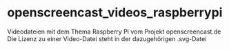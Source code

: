 # openscreencast_videos_raspberrypi

Videodateien mit dem Thema Raspberry Pi vom Projekt openscreencast.de
Die Lizenz zu einer Video-Datei steht in der dazugehörigen .svg-Datei
